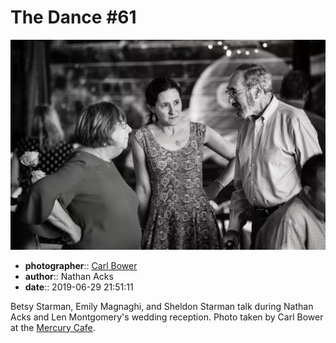 # The Dance \#61

![Betsy Starman, Emily Magnaghi, and Sheldon Starman talk](assets/2019-06-29-set-4-the-dance-61.webp)

* **photographer**:: [Carl Bower](https://carlbowerphotos.com)
* **author**:: Nathan Acks
* **date**:: 2019-06-29 21:51:11

Betsy Starman, Emily Magnaghi, and Sheldon Starman talk during Nathan Acks and Len Montgomery's wedding reception. Photo taken by Carl Bower at the [Mercury Cafe](http://mercurycafe.com).
